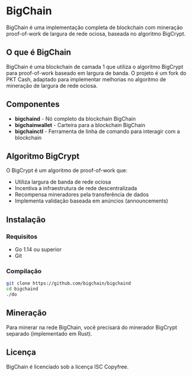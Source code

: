 # BigChain

BigChain é uma implementação completa de blockchain com mineração proof-of-work de largura de rede ociosa, baseada no algoritmo BigCrypt.

## O que é BigChain

BigChain é uma blockchain de camada 1 que utiliza o algoritmo BigCrypt para proof-of-work baseado em largura de banda. O projeto é um fork do PKT Cash, adaptado para implementar melhorias no algoritmo de mineração de largura de rede ociosa.

## Componentes

- **bigchaind** - Nó completo da blockchain BigChain
- **bigchainwallet** - Carteira para a blockchain BigChain  
- **bigchainctl** - Ferramenta de linha de comando para interagir com a blockchain

## Algoritmo BigCrypt

O BigCrypt é um algoritmo de proof-of-work que:
- Utiliza largura de banda de rede ociosa
- Incentiva a infraestrutura de rede descentralizada
- Recompensa mineradores pela transferência de dados
- Implementa validação baseada em anúncios (announcements)

## Instalação

### Requisitos
- Go 1.14 ou superior
- Git

### Compilação

```bash
git clone https://github.com/bigchain/bigchaind
cd bigchaind
./do
```

## Mineração

Para minerar na rede BigChain, você precisará do minerador BigCrypt separado (implementado em Rust).

## Licença

BigChain é licenciado sob a licença ISC Copyfree.

